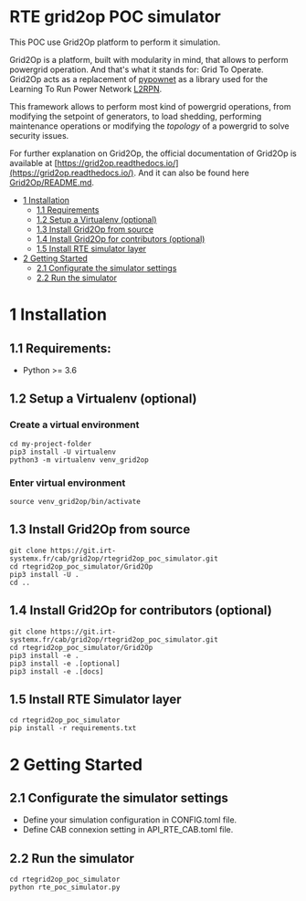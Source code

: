 # RTE grid2op POC simulator

This POC use Grid2Op platform to perform it simulation.

Grid2Op is a platform, built with modularity in mind, that allows to perform powergrid operation.
And that's what it stands for: Grid To Operate.
Grid2Op acts as a replacement of [pypownet](https://github.com/MarvinLer/pypownet) 
as a library used for the Learning To Run Power Network [L2RPN](https://l2rpn.chalearn.org/). 

This framework allows to perform most kind of powergrid operations, from modifying the setpoint of generators,
to load shedding, performing maintenance operations or modifying the *topology* of a powergrid
to solve security issues.

For further explanation on Grid2Op, the official documentation of Grid2Op is available at [https://grid2op.readthedocs.io/](https://grid2op.readthedocs.io/).
And it can also be found here [Grid2Op/README.md](Grid2Op/README.md).

*   [1 Installation](#1-installation)
    *   [1.1 Requirements](#11-requirements)
    *   [1.2 Setup a Virtualenv (optional)](#12-setup-a-virtualenv-optional)
    *   [1.3 Install Grid2Op from source](#13-install-grid2op-from-source)
    *   [1.4 Install Grid2Op for contributors (optional)](#14-install-grid2op-for-contributors-optional)
    *   [1.5 Install RTE simulator layer](#15-install-rte-simulator-layer)
*   [2 Getting Started](#2-getting-started)
    *   [2.1 Configurate the simulator settings](#21-configurate-the-simulator-settings)
    *   [2.2 Run the simulator](#22-run-the-simulator)


# 1 Installation
## 1.1 Requirements:
*   Python >= 3.6

## 1.2 Setup a Virtualenv (optional)
### Create a virtual environment 
```commandline
cd my-project-folder
pip3 install -U virtualenv
python3 -m virtualenv venv_grid2op
```

### Enter virtual environment
```commandline
source venv_grid2op/bin/activate
```

## 1.3 Install Grid2Op from source
```commandline
git clone https://git.irt-systemx.fr/cab/grid2op/rtegrid2op_poc_simulator.git
cd rtegrid2op_poc_simulator/Grid2Op
pip3 install -U .
cd ..
```

## 1.4 Install Grid2Op for contributors (optional)
```commandline
git clone https://git.irt-systemx.fr/cab/grid2op/rtegrid2op_poc_simulator.git
cd rtegrid2op_poc_simulator/Grid2Op
pip3 install -e .
pip3 install -e .[optional]
pip3 install -e .[docs]
```

## 1.5 Install RTE Simulator layer
```commandline
cd rtegrid2op_poc_simulator
pip install -r requirements.txt
```


# 2 Getting Started
## 2.1 Configurate the simulator settings
*   Define your simulation configuration in CONFIG.toml file.
*   Define CAB connexion setting in API_RTE_CAB.toml file.

## 2.2 Run the simulator
```commandline
cd rtegrid2op_poc_simulator
python rte_poc_simulator.py
```